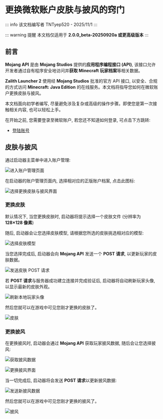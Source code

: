 # 更换微软账户皮肤与披风的窍门

::: info 该文档编写者
TNTyep520 - 2025/11/1
:::

::: warning 提醒
本文档仅适用于 **2.0.0_beta-20250920a 或更高级版本**
:::

## 前言

**Mojang API** 是由 **Mojang Studios** 提供的**应用程序编程接口 (API)**, 该接口允许开发者通过自有程序安全地访问并**获取 Minecraft 玩家档案**等相关数据。

**Zalith Launcher 2** 使用经 **Mojang Studios** 批准的官方 API 接口, 以安全、合规的方式访问 **Minecraft: Java Edition** 的在线服务。本文档将指导您如何在微软账户更换皮肤与披风。

本文档面向初学者编写, 尽量避免涉及复杂或高级的操作步骤。即使您是第一次接触相关内容, 也可以轻松上手。

在开始之前, 您需要登录至微软账户, 若您还不知道如何登录, 可点击下方跳转:

- [登陆账号](/docs/help/account.md)

## 皮肤与披风

通过启动器主菜单中进入账户管理:

![进入账户管理页面](/zh/docs/account/to_account.jpg)

在启动器的账户管理页面内, 选择相对应的正版账户档案, 点击此图标:

![选择更换皮肤与披风界面](/zh/docs/account/microsoft/choose_microsoft.jpg)

### 更换皮肤

默认情况下, 当您更换皮肤时, 启动器将提示选择一个皮肤文件 (分辨率为 **128×128 像素**)

随后, 启动器会让您选择皮肤模型, 请根据您所选的皮肤挑选相对应的模型:

![选择皮肤模型](/zh/docs/account/microsoft/choose_microsoft_skin_model.jpg)

当您选择完成后, 启动器会向 **Mojang API** 发送一个 **POST 请求**, 以更新玩家的皮肤数据。

![发送皮肤 POST 请求](/zh/docs/account/microsoft/post_microsoft_skin.jpg)

若 **POST 请求**与服务器成功建立连接并完成验证后, 启动器将自动刷新玩家头像, 以显示最新的皮肤外观。

![刷新本地玩家头像](/zh/docs/account/microsoft/loading_microsoft_skin.jpg)

然后您就可以在游戏中可见您刚才更换的皮肤了。

![皮肤](/zh/docs/account/microsoft/microsoft_new_skin.jpg)

### 更换披风

在更换披风时, 启动器会通过 **Mojang API** 获取玩家披风数据, 随后会让您选择披风:

![获取披风数据](/zh/docs/account/microsoft/post_microsoft_capes.jpg)

![更换披风界面](/zh/docs/account/microsoft/choose_microsoft_capes.jpg)

当一切完成后, 启动器将会发送 **POST 请求**以更新披风数据:

![发送新披风数据](/zh/docs/account/microsoft/post_microsoft_new_capes.jpg)

然后您就可以在游戏中可见您刚才更换的披风了。

![披风](/zh/docs/account/microsoft/microsoft_new_capes.jpg)
